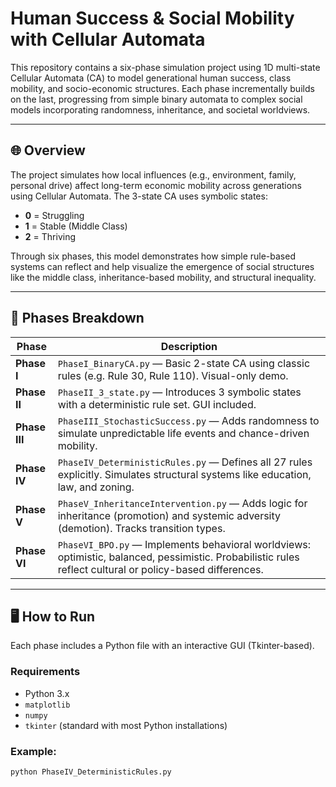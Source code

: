 # Human Success & Social Mobility with Cellular Automata

This repository contains a six-phase simulation project using 1D multi-state Cellular Automata (CA) to model generational human success, class mobility, and socio-economic structures. Each phase incrementally builds on the last, progressing from simple binary automata to complex social models incorporating randomness, inheritance, and societal worldviews.

---

## 🌐 Overview

The project simulates how local influences (e.g., environment, family, personal drive) affect long-term economic mobility across generations using Cellular Automata. The 3-state CA uses symbolic states:

- **0** = Struggling  
- **1** = Stable (Middle Class)  
- **2** = Thriving

Through six phases, this model demonstrates how simple rule-based systems can reflect and help visualize the emergence of social structures like the middle class, inheritance-based mobility, and structural inequality.

---

## 🔁 Phases Breakdown

| Phase | Description |
|-------|-------------|
| **Phase I** | `PhaseI_BinaryCA.py` — Basic 2-state CA using classic rules (e.g. Rule 30, Rule 110). Visual-only demo. |
| **Phase II** | `PhaseII_3_state.py` — Introduces 3 symbolic states with a deterministic rule set. GUI included. |
| **Phase III** | `PhaseIII_StochasticSuccess.py` — Adds randomness to simulate unpredictable life events and chance-driven mobility. |
| **Phase IV** | `PhaseIV_DeterministicRules.py` — Defines all 27 rules explicitly. Simulates structural systems like education, law, and zoning. |
| **Phase V** | `PhaseV_InheritanceIntervention.py` — Adds logic for inheritance (promotion) and systemic adversity (demotion). Tracks transition types. |
| **Phase VI** | `PhaseVI_BPO.py` — Implements behavioral worldviews: optimistic, balanced, pessimistic. Probabilistic rules reflect cultural or policy-based differences. |

---

## 🖥️ How to Run

Each phase includes a Python file with an interactive GUI (Tkinter-based).

### Requirements
- Python 3.x
- `matplotlib`
- `numpy`
- `tkinter` (standard with most Python installations)

### Example:
```bash
python PhaseIV_DeterministicRules.py
